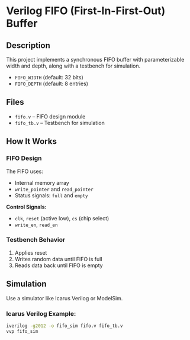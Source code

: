 # Verilog FIFO (First-In-First-Out) Buffer

## Description

This project implements a synchronous FIFO buffer with parameterizable width and depth, along with a testbench for simulation.

- `FIFO_WIDTH` (default: 32 bits)
- `FIFO_DEPTH` (default: 8 entries)

## Files

- `fifo.v` – FIFO design module
- `fifo_tb.v` – Testbench for simulation

## How It Works

### FIFO Design

The FIFO uses:
- Internal memory array
- `write_pointer` and `read_pointer`
- Status signals: `full` and `empty`

**Control Signals:**
- `clk`, `reset` (active low), `cs` (chip select)
- `write_en`, `read_en`

### Testbench Behavior

1. Applies reset
2. Writes random data until FIFO is full
3. Reads data back until FIFO is empty

## Simulation

Use a simulator like Icarus Verilog or ModelSim.

### Icarus Verilog Example:

```bash
iverilog -g2012 -o fifo_sim fifo.v fifo_tb.v
vvp fifo_sim
